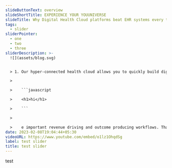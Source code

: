 ```yaml
---
slideButtonText: overview
slideShortTitle: EXPERIENCE YOUR YOUUNIVERSE
slideTitle: Why Digital Health Cloud platforms beat EHR systems every time
tags:
  - slider
sliderPointer:
  - one
  - two
  - three
sliderDescription: >-
  ![](assets/blog.svg)


  > 1. Our hyper-connected health cloud allows you to quickly build digital healthcare communities across any care continuum for the life of the patient. Keep your existing systems, or your EHR (or, use ours – it’s really good)!

  >

  >    ```javascript

  >    <h1>hi</h1>

  >    ```

  >

  >    e important revenue driving and outcome producing workflows. That’ll save you time and money. Ask us how Here’s why more and more healthcare innovators want in
date: 2023-02-08T19:04:44+05:30
videoURL: https://www.youtube.com/embed/o1lz1OhqdSg
label: test slider
title: test slider
---
```

test